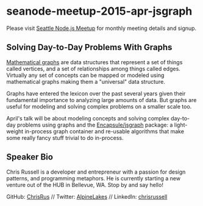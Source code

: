 # seanode-meetup-2015-apr-jsgraph

Please visit [Seattle Node.js Meetup](http://www.meetup.com/Seattle-Node-js/) for monthly meeting details and signup.

## Solving Day-to-Day Problems With Graphs

[Mathematical graphs](http://en.wikipedia.org/wiki/Graph_(mathematics)) are data structures that represent a set of things called vertices, and a set of relationships among things called edges. Virtually any set of concepts can be mapped or modeled using mathematical graphs making them a "universal" data structure.

Graphs have entered the lexicon over the past several years given their fundamental importance to analyzing large amounts of data. But graphs are useful for modeling and solving complex problems on a smaller scale too.

April's talk will be about modeling concepts and solving complex day-to-day problems using graphs and the [Encapsule/jsgraph](https://www.npmjs.com/package/jsgraph) package: a light-weight in-process graph container and re-usable algorithms that make some really fancy stuff trivial to do in-process.

## Speaker Bio

Chris Russell is a developer and entrepreneur with a passion for design patterns, and programming metaphors. He is currently starting a new venture out of the HUB in Bellevue, WA. Stop by and say hello!

GitHub: [ChrisRus](https://github.com/ChrisRus) // Twitter: [AlpineLakes](https://twitter.com/AlpineLakes) // LinkedIn: [chrisrussell](https://www.linkedin.com/in/chrisrussell)




